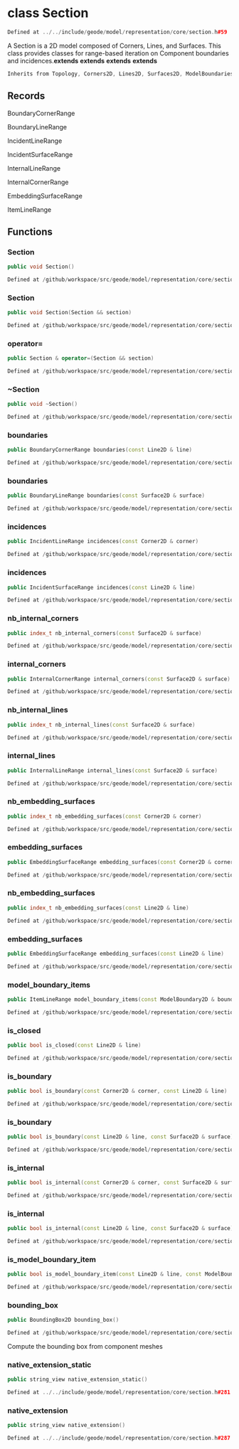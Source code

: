 # class Section

```cpp
Defined at ../../include/geode/model/representation/core/section.h#59
```

 A Section is a 2D model composed of Corners, Lines, and Surfaces. This class provides classes for range-based iteration on Component boundaries and incidences.**extends** **extends** **extends** **extends** 



```cpp
Inherits from Topology, Corners2D, Lines2D, Surfaces2D, ModelBoundaries2D, Identifier
```



## Records

BoundaryCornerRange

BoundaryLineRange

IncidentLineRange

IncidentSurfaceRange

InternalLineRange

InternalCornerRange

EmbeddingSurfaceRange

ItemLineRange



## Functions

### Section

```cpp
public void Section()
```

```cpp
Defined at /github/workspace/src/geode/model/representation/core/section.cpp#417
```

### Section

```cpp
public void Section(Section && section)
```

```cpp
Defined at /github/workspace/src/geode/model/representation/core/section.cpp#419
```

### operator=

```cpp
public Section & operator=(Section && section)
```

```cpp
Defined at /github/workspace/src/geode/model/representation/core/section.cpp#429
```

### ~Section

```cpp
public void ~Section()
```

```cpp
Defined at /github/workspace/src/geode/model/representation/core/section.cpp#440
```

### boundaries

```cpp
public BoundaryCornerRange boundaries(const Line2D & line)
```

```cpp
Defined at /github/workspace/src/geode/model/representation/core/section.cpp#81
```

### boundaries

```cpp
public BoundaryLineRange boundaries(const Surface2D & surface)
```

```cpp
Defined at /github/workspace/src/geode/model/representation/core/section.cpp#119
```

### incidences

```cpp
public IncidentLineRange incidences(const Corner2D & corner)
```

```cpp
Defined at /github/workspace/src/geode/model/representation/core/section.cpp#157
```

### incidences

```cpp
public IncidentSurfaceRange incidences(const Line2D & line)
```

```cpp
Defined at /github/workspace/src/geode/model/representation/core/section.cpp#195
```

### nb_internal_corners

```cpp
public index_t nb_internal_corners(const Surface2D & surface)
```

```cpp
Defined at /github/workspace/src/geode/model/representation/core/section.cpp#448
```

### internal_corners

```cpp
public InternalCornerRange internal_corners(const Surface2D & surface)
```

```cpp
Defined at /github/workspace/src/geode/model/representation/core/section.cpp#280
```

### nb_internal_lines

```cpp
public index_t nb_internal_lines(const Surface2D & surface)
```

```cpp
Defined at /github/workspace/src/geode/model/representation/core/section.cpp#453
```

### internal_lines

```cpp
public InternalLineRange internal_lines(const Surface2D & surface)
```

```cpp
Defined at /github/workspace/src/geode/model/representation/core/section.cpp#235
```

### nb_embedding_surfaces

```cpp
public index_t nb_embedding_surfaces(const Corner2D & corner)
```

```cpp
Defined at /github/workspace/src/geode/model/representation/core/section.cpp#458
```

### embedding_surfaces

```cpp
public EmbeddingSurfaceRange embedding_surfaces(const Corner2D & corner)
```

```cpp
Defined at /github/workspace/src/geode/model/representation/core/section.cpp#326
```

### nb_embedding_surfaces

```cpp
public index_t nb_embedding_surfaces(const Line2D & line)
```

```cpp
Defined at /github/workspace/src/geode/model/representation/core/section.cpp#463
```

### embedding_surfaces

```cpp
public EmbeddingSurfaceRange embedding_surfaces(const Line2D & line)
```

```cpp
Defined at /github/workspace/src/geode/model/representation/core/section.cpp#332
```

### model_boundary_items

```cpp
public ItemLineRange model_boundary_items(const ModelBoundary2D & boundary)
```

```cpp
Defined at /github/workspace/src/geode/model/representation/core/section.cpp#442
```

### is_closed

```cpp
public bool is_closed(const Line2D & line)
```

```cpp
Defined at /github/workspace/src/geode/model/representation/core/section.cpp#468
```

### is_boundary

```cpp
public bool is_boundary(const Corner2D & corner, const Line2D & line)
```

```cpp
Defined at /github/workspace/src/geode/model/representation/core/section.cpp#473
```

### is_boundary

```cpp
public bool is_boundary(const Line2D & line, const Surface2D & surface)
```

```cpp
Defined at /github/workspace/src/geode/model/representation/core/section.cpp#479
```

### is_internal

```cpp
public bool is_internal(const Corner2D & corner, const Surface2D & surface)
```

```cpp
Defined at /github/workspace/src/geode/model/representation/core/section.cpp#485
```

### is_internal

```cpp
public bool is_internal(const Line2D & line, const Surface2D & surface)
```

```cpp
Defined at /github/workspace/src/geode/model/representation/core/section.cpp#491
```

### is_model_boundary_item

```cpp
public bool is_model_boundary_item(const Line2D & line, const ModelBoundary2D & boundary)
```

```cpp
Defined at /github/workspace/src/geode/model/representation/core/section.cpp#497
```

### bounding_box

```cpp
public BoundingBox2D bounding_box()
```

```cpp
Defined at /github/workspace/src/geode/model/representation/core/section.cpp#503
```

 Compute the bounding box from component meshes

### native_extension_static

```cpp
public string_view native_extension_static()
```

```cpp
Defined at ../../include/geode/model/representation/core/section.h#281
```

### native_extension

```cpp
public string_view native_extension()
```

```cpp
Defined at ../../include/geode/model/representation/core/section.h#287
```



